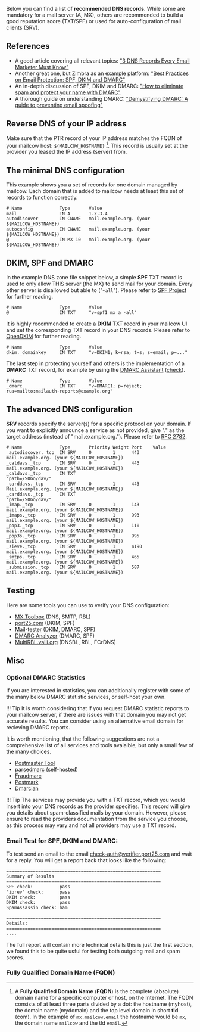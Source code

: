 Below you can find a list of **recommended DNS records**. While some are mandatory for a mail server (A, MX), others are recommended to build a good reputation score (TXT/SPF) or used for auto-configuration of mail clients (SRV).

## References

- A good article covering all relevant topics:
  ["3 DNS Records Every Email Marketer Must Know"](https://www.rackaid.com/blog/email-dns-records)
- Another great one, but Zimbra as an example platform:
  ["Best Practices on Email Protection: SPF, DKIM and DMARC"](https://wiki.zimbra.com/wiki/Best_Practices_on_Email_Protection:_SPF,_DKIM_and_DMARC)
- An in-depth discussion of SPF, DKIM and DMARC:
  ["How to eliminate spam and protect your name with DMARC"](https://www.skelleton.net/2015/03/21/how-to-eliminate-spam-and-protect-your-name-with-dmarc/)
- A thorough guide on understanding DMARC:
["Demystifying DMARC: A guide to preventing email spoofing"](https://seanthegeek.net/459/demystifying-dmarc/)


## Reverse DNS of your IP address

Make sure that the PTR record of your IP address matches the FQDN of your mailcow host: `${MAILCOW_HOSTNAME}` [^1]. This record is usually set at the provider you leased the IP address (server) from.

## The minimal DNS configuration

This example shows you a set of records for one domain managed by mailcow. Each domain that is added to mailcow needs at least this set of records to function correctly.

```
# Name              Type       Value
mail                IN A       1.2.3.4
autodiscover        IN CNAME   mail.example.org. (your ${MAILCOW_HOSTNAME})
autoconfig          IN CNAME   mail.example.org. (your ${MAILCOW_HOSTNAME})
@                   IN MX 10   mail.example.org. (your ${MAILCOW_HOSTNAME})
```

## DKIM, SPF and DMARC

In the example DNS zone file snippet below, a simple **SPF** TXT record is used to only allow THIS server (the MX) to send mail for your domain. Every other server is disallowed but able to ("`~all`"). Please refer to [SPF Project](http://www.open-spf.org/) for further reading.

```
# Name              Type       Value
@                   IN TXT     "v=spf1 mx a -all"
```

It is highly recommended to create a **DKIM** TXT record in your mailcow UI and set the corresponding TXT record in your DNS records. Please refer to [OpenDKIM](http://www.opendkim.org) for further reading.

```
# Name              Type       Value
dkim._domainkey     IN TXT     "v=DKIM1; k=rsa; t=s; s=email; p=..."
```

The last step in protecting yourself and others is the implementation of a **DMARC** TXT record, for example by using the [DMARC Assistant](http://www.kitterman.com/dmarc/assistant.html) ([check](https://dmarcian.com/dmarc-inspector/google.com)).

```
# Name              Type       Value
_dmarc              IN TXT     "v=DMARC1; p=reject; rua=mailto:mailauth-reports@example.org"
```

## The advanced DNS configuration

**SRV** records specify the server(s) for a specific protocol on your domain. If you want to explicitly announce a service as not provided, give "." as the target address (instead of "mail.example.org."). Please refer to [RFC 2782](https://tools.ietf.org/html/rfc2782).

```
# Name              Type       Priority Weight Port    Value
_autodiscover._tcp  IN SRV     0        1      443      mail.example.org. (your ${MAILCOW_HOSTNAME})
_caldavs._tcp       IN SRV     0        1      443      mail.example.org. (your ${MAILCOW_HOSTNAME})
_caldavs._tcp       IN TXT                              "path=/SOGo/dav/"
_carddavs._tcp      IN SRV     0        1      443      Mail.example.org. (your ${MAILCOW_HOSTNAME})
_carddavs._tcp      IN TXT                              "path=/SOGo/dav/"
_imap._tcp          IN SRV     0        1      143      mail.example.org. (your ${MAILCOW_HOSTNAME})
_imaps._tcp         IN SRV     0        1      993      mail.example.org. (your ${MAILCOW_HOSTNAME})
_pop3._tcp          IN SRV     0        1      110      mail.example.org. (your ${MAILCOW_HOSTNAME})
_pop3s._tcp         IN SRV     0        1      995      mail.example.org. (your ${MAILCOW_HOSTNAME})
_sieve._tcp         IN SRV     0        1      4190     mail.example.org. (your ${MAILCOW_HOSTNAME})
_smtps._tcp         IN SRV     0        1      465      mail.example.org. (your ${MAILCOW_HOSTNAME})
_submission._tcp    IN SRV     0        1      587      mail.example.org. (your ${MAILCOW_HOSTNAME})
```

## Testing

Here are some tools you can use to verify your DNS configuration:

- [MX Toolbox](https://mxtoolbox.com/SuperTool.aspx) (DNS, SMTP, RBL)
- [port25.com](https://www.port25.com/dkim-wizard/) (DKIM, SPF)
- [Mail-tester](https://www.mail-tester.com/) (DKIM, DMARC, SPF)
- [DMARC Analyzer](https://www.dmarcanalyzer.com/spf/checker/) (DMARC, SPF)
- [MultiRBL.valli.org](http://multirbl.valli.org/) (DNSBL, RBL, FCrDNS)

## Misc

### Optional DMARC Statistics
If you are interested in statistics, you can additionally register with some of the many below DMARC statistic services, or self-host your own.

!!! Tip
It is worth considering that if you request DMARC statistic reports to your mailcow server, if there are issues with that domain you may not get accurate results. You can consider using an alternative email domain for recieving DMARC reports.

It is worth mentioning, that the following suggestions are not a comprehensive list of all services and tools avaialble, but only a small few of the many choices.

- [Postmaster Tool](https://gmail.com/postmaster)
- [parsedmarc](https://github.com/domainaware/parsedmarc) (self-hosted)
- [Fraudmarc](https://fraudmarc.com/)
- [Postmark](https://dmarc.postmarkapp.com)
- [Dmarcian](https://dmarcian.com/)

!!! Tip
The services may provide you with a TXT record, which you would insert into your DNS records as the provider specifies. This record will give you details about spam-classified mails by your domain. However, please ensure to read the providers documentation from the service you choose, as this process may vary and not all providers may use a TXT record.

### Email Test for SPF, DKIM and DMARC:

To test send an email to the email check-auth@verifier.port25.com and wait for a reply. You will get a report back that looks like the following:

```
==========================================================
Summary of Results
==========================================================
SPF check:          pass
"iprev" check:      pass
DKIM check:         pass
DKIM check:         pass
SpamAssassin check: ham

==========================================================
Details:
==========================================================
....
```
The full report will contain more technical details this is just the first section, we found this to be quite usful for testing both outgoing mail and spam scores.


### Fully Qualified Domain Name (FQDN)
[^1]: A **Fully Qualified Domain Name** (**FQDN**) is the complete (absolute) domain name for a specific computer or host, on the Internet. The FQDN consists of at least three parts divided by a dot: the hostname (myhost), the domain name (mydomain) and the top level domain in short **tld** (com). In the example of `mx.mailcow.email` the hostname would be `mx`, the domain name `mailcow` and the tld `email`.
